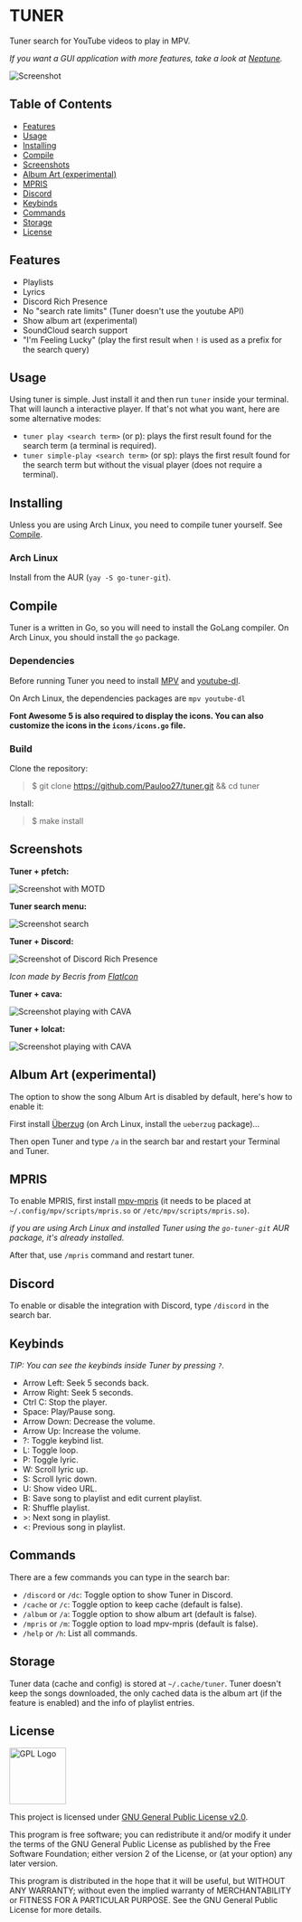 # TUNER

Tuner search for YouTube videos to play in MPV.

_If you want a GUI application with more features, take a look at
[Neptune](https://github.com/Pauloo27/neptune)._

![Screenshot](https://i.imgur.com/REvt9Kw.png)

## Table of Contents

- [Features](#features)
- [Usage](#usage)
- [Installing](#installing)
- [Compile](#compile)
- [Screenshots](#screenshots)
- [Album Art (experimental)](#album-art-experimental)
- [MPRIS](#mpris)
- [Discord](#discord)
- [Keybinds](#keybinds)
- [Commands](#commands)
- [Storage](#storage)
- [License](#license)

## Features

- Playlists
- Lyrics
- Discord Rich Presence
- No "search rate limits" (Tuner doesn't use the youtube API)
- Show album art (experimental)
- SoundCloud search support
- "I'm Feeling Lucky" (play the first result when `!` is used as a prefix for the
search query)

## Usage

Using tuner is simple. Just install it and then run `tuner` inside your terminal.
That will launch a interactive player. If that's not what you want, here are some
alternative modes:

- `tuner play <search term>` (or p): plays the first result found for the search term 
(a terminal is required).
- `tuner simple-play <search term>` (or sp): plays the first result found for the
search term but without the visual player (does not require a terminal).

## Installing

Unless you are using Arch Linux, you need to compile tuner yourself. See 
[Compile](#compile).

### Arch Linux

Install from the AUR (`yay -S go-tuner-git`).

## Compile

Tuner is a written in Go, so you will need to install the GoLang compiler. On 
Arch Linux, you should install the `go` package.

### Dependencies

Before running Tuner you need to install 
[MPV](https://github.com/mpv-player/mpv) and
[youtube-dl](https://github.com/ytdl-org/youtube-dl/).

On Arch Linux, the dependencies packages are `mpv youtube-dl`


**Font Awesome 5 is also required to display the icons. You can also customize
the icons in the `icons/icons.go` file.**

### Build

Clone the repository: 
> $ git clone https://github.com/Pauloo27/tuner.git && cd tuner

Install:
> $ make install

## Screenshots

**Tuner + pfetch:**


![Screenshot with MOTD](https://i.imgur.com/9f6XonE.png)


**Tuner search menu:**


![Screenshot search](https://i.imgur.com/glnKkUH.png)

**Tuner + Discord:**

![Screenshot of Discord Rich Presence](https://i.imgur.com/8JISw0a.png)

_Icon made by Becris from [FlatIcon](https://flaticon.com)_

**Tuner + cava:**


![Screenshot playing with CAVA](https://i.imgur.com/K7Qtozn.png)


**Tuner + lolcat:**


![Screenshot playing with CAVA](https://i.imgur.com/Mb532M7.png)


## Album Art (experimental)

The option to show the song Album Art is disabled by default, here's how to 
enable it:

First install [Überzug](https://github.com/seebye/ueberzug) 
(on Arch Linux, install the `ueberzug` package)...

Then open Tuner and type `/a` in the search bar and restart your Terminal and 
Tuner.

## MPRIS

To enable MPRIS, first install [mpv-mpris](https://github.com/hoyon/mpv-mpris)
(it needs to be placed at `~/.config/mpv/scripts/mpris.so` or 
`/etc/mpv/scripts/mpris.so`).

_if you are using Arch Linux and installed Tuner using the `go-tuner-git` AUR package, it's already installed._

After that, use `/mpris` command and restart tuner.

## Discord

To enable or disable the integration with Discord, type `/discord` in the search bar.

## Keybinds

_TIP: You can see the keybinds inside Tuner by pressing `?`._

- Arrow Left: Seek 5 seconds back.
- Arrow Right: Seek 5 seconds.
- Ctrl C: Stop the player.
- Space: Play/Pause song.
- Arrow Down: Decrease the volume.
- Arrow Up: Increase the volume.
- ?: Toggle keybind list.
- L: Toggle loop.
- P: Toggle lyric.
- W: Scroll lyric up.
- S: Scroll lyric down.
- U: Show video URL.
- B: Save song to playlist and edit current playlist.
- R: Shuffle playlist.
- \>: Next song in playlist.
- <: Previous song in playlist.

## Commands

There are a few commands you can type in the search bar:

- `/discord` or `/dc`: Toggle option to show Tuner in Discord. 
- `/cache` or `/c`: Toggle option to keep cache (default is false).
- `/album` or `/a`: Toggle option to show album art (default is false).
- `/mpris` or `/m`: Toggle option to load mpv-mpris (default is false).
- `/help` or `/h`: List all commands.

## Storage

Tuner data (cache and config) is stored at `~/.cache/tuner`. Tuner doesn't keep
the songs downloaded, the only cached data is the album art (if the feature is
enabled) and the info of playlist entries.

## License

<img src="https://i.imgur.com/AuQQfiB.png" alt="GPL Logo" height="100px" />

This project is licensed under [GNU General Public License v2.0](./LICENSE).

This program is free software; you can redistribute it and/or modify 
it under the terms of the GNU General Public License as published by 
the Free Software Foundation; either version 2 of the License, or
(at your option) any later version.

This program is distributed in the hope that it will be useful,
but WITHOUT ANY WARRANTY; without even the implied warranty of
MERCHANTABILITY or FITNESS FOR A PARTICULAR PURPOSE. See the
GNU General Public License for more details.
